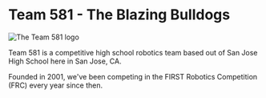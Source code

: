 # Team 581 - The Blazing Bulldogs

![The Team 581 logo](https://github.com/team581/.github/blob/main/banner.png)

Team 581 is a competitive high school robotics team based out of San Jose High School here in San Jose, CA.

Founded in 2001, we've been competing in the FIRST Robotics Competition (FRC) every year since then.
